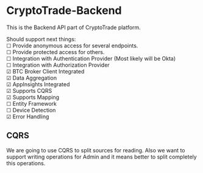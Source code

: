 # CryptoTrade-Backend

This is the Backend API part of CryptoTrade platform.

Should support next things:  
&#9744; Provide anonymous access for several endpoints.  
&#9744; Provide protected access for others.  
&#9744; Integration with Authentication Provider (Most likely will be Okta)  
&#9744; Integration with Authorization Provider  
&#9745; BTC Broker Client Integrated  
&#9745; Data Aggregation  
&#9745; AppInsights Integrated  
&#9745; Supports CQRS  
&#9745; Supports Mapping  
&#9744; Entity Framework  
&#9744; Device Detection  
&#9745; Error Handling  

## CQRS
We are going to use CQRS to split sources for reading.
Also we want to support writing operations for Admin and it means better to split completely this operations.
